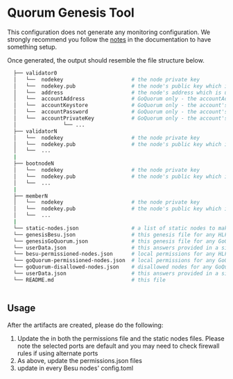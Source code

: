 
# Quorum Genesis Tool

This configuration does not generate any monitoring configuration. We strongly recommend you follow the [notes](https://besu.hyperledger.org/en/stable/HowTo/Monitor/Metrics/) in the documentation to have something setup.    

Once generated, the output should resemble the file structure below.

```bash
  ├── validator0                    
  │   └──  nodekey                      # the node private key
  │   └──  nodekey.pub                  # the node's public key which is used in the enode
  │   └──  address                      # the node's address which is used to vote the validator in/out
  │   └──  accountAddress               # GoQuorum only - the accountAddress
  │   └──  accountKeystore              # GoQuorum only - the account's v3 keystore
  │   └──  accountPassword              # GoQuorum only - the account's password (you would have supplied this)
  │   └──  accountPrivateKey            # GoQuorum only - the account's private key
  │               └── ...
  ├── validatorN                       
  │   └──  nodekey                      # the node private key
  │   └──  nodekey.pub                  # the node's public key which is used in the enode
  │   └──  ...
  |
  ├── bootnodeN                       
  │   └──  nodekey                      # the node private key
  │   └──  nodekey.pub                  # the node's public key which is used in the enode
  │   └──  ...
  |
  ├── memberN                      
  │   └──  nodekey                      # the node private key
  │   └──  nodekey.pub                  # the node's public key which is used in the enode
  │   └──  ...
  |
  └── static-nodes.json                 # a list of static nodes to make peering faster
  └── genesisBesu.json                  # this genesis file for any HLF Besu nodes
  └── genesisGoQuorum.json              # this genesis file for any GoQuorum nodes
  └── userData.json                     # this answers provided in a single map
  └── besu-permissioned-nodes.json      # local permissions for any HLF Besu node
  └── goQuorum-permissioned-nodes.json  # local permissions for any GoQuorum node
  └── goQuorum-disallowed-nodes.json    # disallowed nodes for any GoQuorum node ie this new nodes will not connect to any nodes on this list
  └── userData.json                     # this answers provided in a single map
  └── README.md                         # this file     
  
```

## Usage

After the artifacts are created, please do the following:

1. Update the **<HOST>**  in both the permissions file and the static nodes files. Please note the selected ports are default and you may need to check firewall rules if using alternate ports
2. As above, update the permissions.json files
3. update **<HOST>** in every Besu nodes' config.toml 

